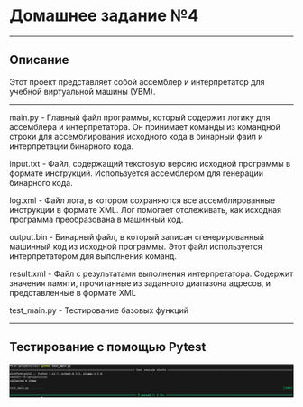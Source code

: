 # Домашнее задание №4
___
## Описание
Этот проект представляет собой ассемблер и интерпретатор для учебной виртуальной машины (УВМ).
___
main.py - Главный файл программы, который содержит логику для ассемблера и интерпретатора. Он принимает команды из командной строки для ассемблирования исходного кода в бинарный файл и интерпретации бинарного кода.

input.txt - Файл, содержащий текстовую версию исходной программы в формате инструкций. Используется ассемблером для генерации бинарного кода.

log.xml - Файл лога, в котором сохраняются все ассемблированные инструкции в формате XML. Лог помогает отслеживать, как исходная программа преобразована в машинный код.

output.bin - Бинарный файл, в который записан сгенерированный машинный код из исходной программы. Этот файл используется интерпретатором для выполнения команд.

result.xml - Файл с результатами выполнения интерпретатора. Содержит значения памяти, прочитанные из заданного диапазона адресов, и представленные в формате XML

test_main.py - Тестирование базовых функций
___
## Тестирование с помощью Pytest 
![pytest](img/test2.png)
